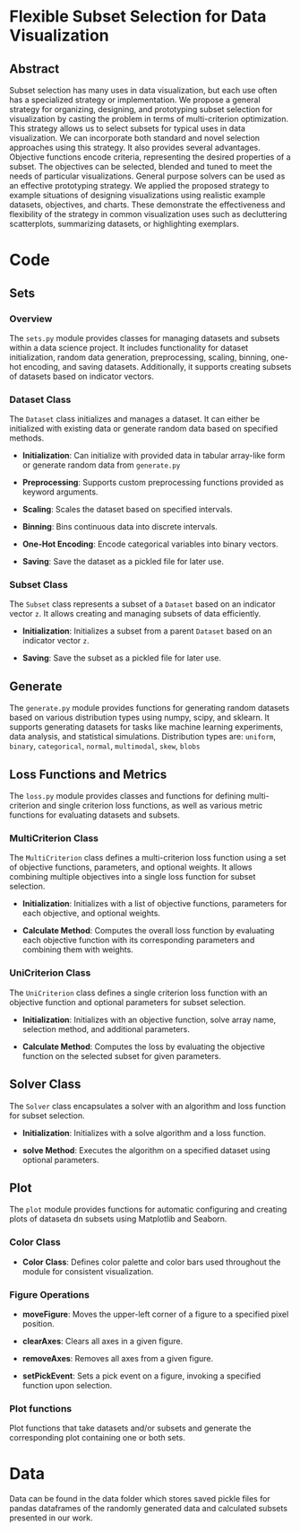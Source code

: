 # Flexible Subset Selection for Data Visualization

## Abstract
Subset selection has many uses in data visualization, but each use often has a specialized strategy or implementation. We propose a general strategy for organizing, designing, and prototyping subset selection for visualization by casting the problem in terms of multi-criterion optimization. This strategy allows us to select subsets for typical uses in data visualization. We can incorporate both standard and novel selection approaches using this strategy. It also provides several advantages. Objective functions encode criteria, representing the desired properties of a subset. The objectives can be selected, blended and tuned to meet the needs of particular visualizations. General purpose solvers can be used as an effective prototyping strategy. We applied the proposed strategy to example situations of designing visualizations using realistic example datasets, objectives, and charts. These demonstrate the effectiveness and flexibility of the strategy in common visualization uses such as decluttering scatterplots, summarizing datasets, or highlighting exemplars.

# Code
## Sets

### Overview
The `sets.py` module provides classes for managing datasets and subsets within a data science project. It includes functionality for dataset initialization, random data generation, preprocessing, scaling, binning, one-hot encoding, and saving datasets. Additionally, it supports creating subsets of datasets based on indicator vectors.

### Dataset Class
The `Dataset` class initializes and manages a dataset. It can either be initialized with existing data or generate random data based on specified methods.

- **Initialization**: Can initialize with provided data in tabular array-like form or generate random data from `generate.py`
  
- **Preprocessing**: Supports custom preprocessing functions provided as keyword arguments.
  
- **Scaling**: Scales the dataset based on specified intervals.
  
- **Binning**: Bins continuous data into discrete intervals.
  
- **One-Hot Encoding**: Encode categorical variables into binary vectors.
  
- **Saving**: Save the dataset as a pickled file for later use.

### Subset Class
The `Subset` class represents a subset of a `Dataset` based on an indicator vector `z`. It allows creating and managing subsets of data efficiently.

- **Initialization**: Initializes a subset from a parent `Dataset` based on an indicator vector `z`.
  
- **Saving**: Save the subset as a pickled file for later use.

## Generate

The `generate.py` module provides functions for generating random datasets based on various distribution types using numpy, scipy, and sklearn. It supports generating datasets for tasks like machine learning experiments, data analysis, and statistical simulations. Distribution types are: `uniform`, `binary`, `categorical`, `normal`, `multimodal`, `skew`, `blobs`

## Loss Functions and Metrics

The `loss.py` module provides classes and functions for defining multi-criterion and single criterion loss functions, as well as various metric functions for evaluating datasets and subsets.

### MultiCriterion Class

The `MultiCriterion` class defines a multi-criterion loss function using a set of objective functions, parameters, and optional weights. It allows combining multiple objectives into a single loss function for subset selection.

- **Initialization**: Initializes with a list of objective functions, parameters for each objective, and optional weights.
  
- **Calculate Method**: Computes the overall loss function by evaluating each objective function with its corresponding parameters and combining them with weights.

### UniCriterion Class

The `UniCriterion` class defines a single criterion loss function with an objective function and optional parameters for subset selection.

- **Initialization**: Initializes with an objective function, solve array name, selection method, and additional parameters.
  
- **Calculate Method**: Computes the loss by evaluating the objective function on the selected subset for given parameters.


## Solver Class

The `Solver` class encapsulates a solver with an algorithm and loss function for subset selection.

- **Initialization**: Initializes with a solve algorithm and a loss function.
  
- **solve Method**: Executes the algorithm on a specified dataset using optional parameters.



## Plot 

The `plot` module provides functions for automatic configuring and creating plots of dataseta dn subsets using Matplotlib and Seaborn.

### Color Class

- **Color Class**: Defines color palette and color bars used throughout the module for consistent visualization.

### Figure Operations

- **moveFigure**: Moves the upper-left corner of a figure to a specified pixel position.
  
- **clearAxes**: Clears all axes in a given figure.
  
- **removeAxes**: Removes all axes from a given figure.
  
- **setPickEvent**: Sets a pick event on a figure, invoking a specified function upon selection.

### Plot functions

Plot functions that take datasets and/or subsets and generate the corresponding plot containing one or both sets.

# Data

Data can be found in the data folder which stores saved pickle files for pandas dataframes of the randomly generated data and calculated subsets presented in our work. 